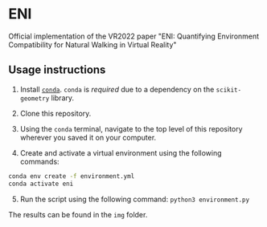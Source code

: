 # ENI
Official implementation of the VR2022 paper "ENI: Quantifying Environment Compatibility for Natural Walking in Virtual Reality"

## Usage instructions

1) Install [`conda`](https://docs.conda.io/projects/conda/en/latest/user-guide/install/index.html). `conda` is *required* due to a dependency on the `scikit-geometry` library.

2) Clone this repository.

3) Using the `conda` terminal, navigate to the top level of this repository wherever you saved it on your computer.

4) Create and activate a virtual environment using the following commands:
```bash
conda env create -f environment.yml
conda activate eni
```

5) Run the script using the following command:
```python3 environment.py```

The results can be found in the `img` folder.
